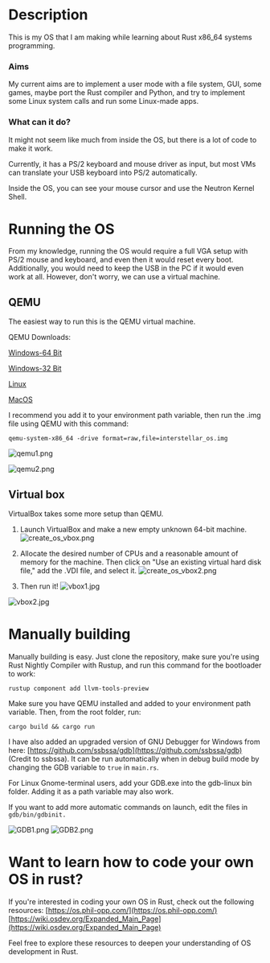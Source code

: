 # Description

This is my OS that I am making while learning about Rust x86_64 systems programming.

### Aims

My current aims are to implement a user mode with a file system, GUI, some games, maybe port the Rust compiler and Python, and try to implement some Linux system calls and run some Linux-made apps.

### What can it do?

It might not seem like much from inside the OS, but there is a lot of code to make it work.

Currently, it has a PS/2 keyboard and mouse driver as input, but most VMs can translate your USB keyboard into PS/2 automatically.

Inside the OS, you can see your mouse cursor and use the Neutron Kernel Shell.

# Running the OS

From my knowledge, running the OS would require a full VGA setup with PS/2 mouse and keyboard, and even then it would reset every boot. Additionally, you would need to keep the USB in the PC if it would even work at all. However, don't worry, we can use a virtual machine.


## QEMU

The easiest way to run this is the QEMU virtual machine.

QEMU Downloads:

[Windows-64 Bit](https://qemu.weilnetz.de/w64/)

[Windows-32 Bit](https://qemu.weilnetz.de/w32/)

[Linux](https://www.qemu.org/download/#linux)

[MacOS](https://www.qemu.org/download/#macos)

I recommend you add it to your environment path variable, then run the .img file using QEMU with this command:

`qemu-system-x86_64 -drive format=raw,file=interstellar_os.img`

![qemu1.png](images/qemu1.jpg)

![qemu2.png](images/qemu2.png)

## Virtual box

VirtualBox takes some more setup than QEMU.

1. Launch VirtualBox and make a new empty unknown 64-bit machine.
![create_os_vbox.png](images/create_os_vbox.png)

2. Allocate the desired number of CPUs and a reasonable amount of memory for the machine. Then click on "Use an existing virtual hard disk file," add the .VDI file, and select it.
![create_os_vbox2.png](images/create_os_vbox2.png)

3. Then run it!
![vbox1.jpg](images/vbox1.jpg)

![vbox2.jpg](images/vbox2.png)

# Manually building

Manually building is easy. Just clone the repository, make sure you're using Rust Nightly Compiler with Rustup, and run this command for the bootloader to work:

`rustup component add llvm-tools-preview`

Make sure you have QEMU installed and added to your environment path variable. Then, from the root folder, run:

`cargo build && cargo run`

I have also added an upgraded version of GNU Debugger for Windows from here:  [https://github.com/ssbssa/gdb](https://github.com/ssbssa/gdb) (Credit to ssbssa). It can be run automatically when in debug build mode by changing the GDB variable to `true` in `main.rs`.

For Linux Gnome-terminal users, add your GDB.exe into the gdb-linux bin folder. Adding it as a path variable may also work.

If you want to add more automatic commands on launch, edit the files in `gdb/bin/gdbinit.`

![GDB1.png](images/GDB1.png)
![GDB2.png](images/GDB2.png)


# Want to learn how to code your own OS in rust?

If you're interested in coding your own OS in Rust, check out the following resources:
[https://os.phil-opp.com/](https://os.phil-opp.com/)
[https://wiki.osdev.org/Expanded_Main_Page](https://wiki.osdev.org/Expanded_Main_Page)

Feel free to explore these resources to deepen your understanding of OS development in Rust.